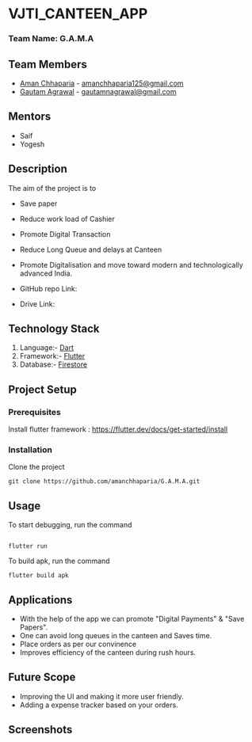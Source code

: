 # VJTI_CANTEEN_APP

### Team Name: G.A.M.A

## Team Members
* [Aman Chhaparia](https://github.com/amanchhaparia) - amanchhaparia125@gmail.com
* [Gautam Agrawal](https://github.com/gautam-dev-maker) - gautamnagrawal@gmail.com

## Mentors
* Saif
* Yogesh

## Description
The aim of the project is to
* Save paper
* Reduce work load of Cashier
* Promote Digital Transaction
* Reduce Long Queue and delays at Canteen
* Promote Digitalisation and move toward modern and technologically advanced India.

* GitHub repo Link: 
* Drive Link:

## Technology Stack
1. Language:- [Dart](https://dart.dev)
2. Framework:- [Flutter](https://flutter.dev)
3. Database:- [Firestore](https://firebase.google.com/docs/firestore)

## Project Setup
### Prerequisites
Install flutter framework : https://flutter.dev/docs/get-started/install

### Installation
Clone the project
```
git clone https://github.com/amanchhaparia/G.A.M.A.git

```

## Usage
To start debugging, run the command
```

flutter run

```

To build apk, run the command 
```
flutter build apk

```
## Applications
* With the help of the app we can promote "Digital Payments" & "Save Papers".
* One can avoid long queues in the canteen and Saves time.
* Place orders as per our convinence
* Improves efficiency of the canteen during rush hours.

## Future Scope
* Improving the UI and making it more user friendly.
* Adding a expense tracker based on your orders.

## Screenshots
